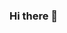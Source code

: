 ### Hi there 👋

<!--
**EMoyaP/EMoyaP** is a ✨ my ✨ repository.

- 🔭 I’m currently studdiyng Computer Engineering degree at the UOC
- 🌱 I’m currently learning C, Java, R and in a few months Python and SQL.
- 👯 I’m looking to work in a consultancy or development company.
- 💬 Ask me about me or visit my linkedin profile https://www.linkedin.com/in/eugenio-moya/

-->
